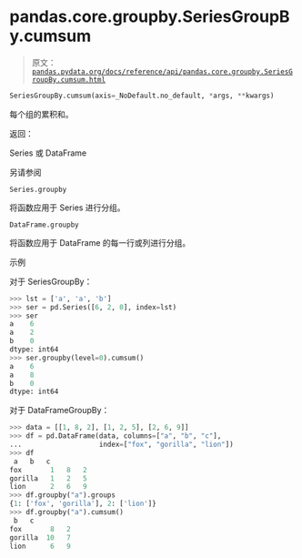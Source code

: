 # pandas.core.groupby.SeriesGroupBy.cumsum

> 原文：[`pandas.pydata.org/docs/reference/api/pandas.core.groupby.SeriesGroupBy.cumsum.html`](https://pandas.pydata.org/docs/reference/api/pandas.core.groupby.SeriesGroupBy.cumsum.html)

```py
SeriesGroupBy.cumsum(axis=_NoDefault.no_default, *args, **kwargs)
```

每个组的累积和。

返回：

Series 或 DataFrame

另请参阅

`Series.groupby`

将函数应用于 Series 进行分组。

`DataFrame.groupby`

将函数应用于 DataFrame 的每一行或列进行分组。

示例

对于 SeriesGroupBy：

```py
>>> lst = ['a', 'a', 'b']
>>> ser = pd.Series([6, 2, 0], index=lst)
>>> ser
a    6
a    2
b    0
dtype: int64
>>> ser.groupby(level=0).cumsum()
a    6
a    8
b    0
dtype: int64 
```

对于 DataFrameGroupBy：

```py
>>> data = [[1, 8, 2], [1, 2, 5], [2, 6, 9]]
>>> df = pd.DataFrame(data, columns=["a", "b", "c"],
...                   index=["fox", "gorilla", "lion"])
>>> df
 a   b   c
fox       1   8   2
gorilla   1   2   5
lion      2   6   9
>>> df.groupby("a").groups
{1: ['fox', 'gorilla'], 2: ['lion']}
>>> df.groupby("a").cumsum()
 b   c
fox       8   2
gorilla  10   7
lion      6   9 
```
